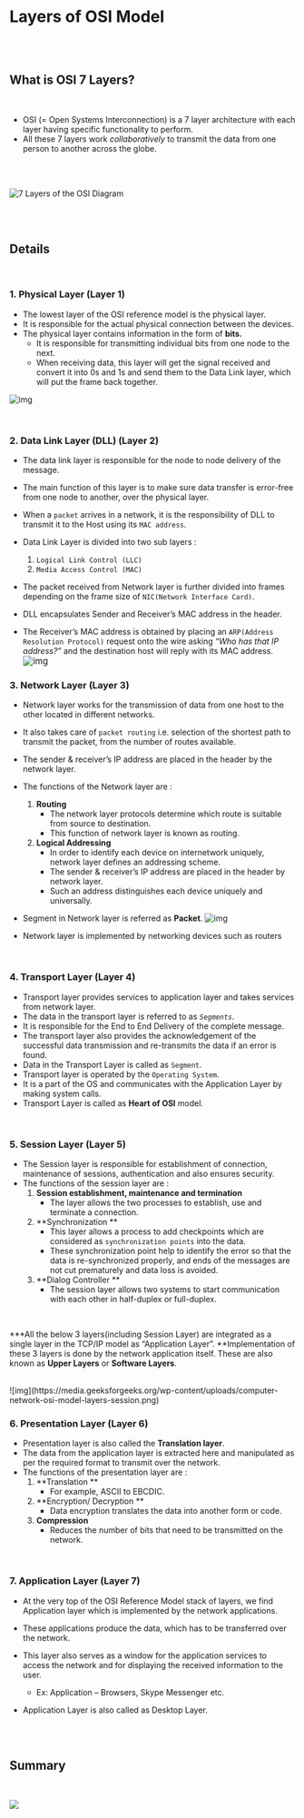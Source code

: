 # Layers of OSI Model

<br>

<br>

## What is OSI 7 Layers?

<br>

- OSI (= Open Systems Interconnection) is a 7 layer architecture with each layer having specific functionality to perform.
- All these 7 layers work *collaboratively* to transmit the data from one person to another across the globe.

<br>

<br>

![7 Layers of the OSI Diagram](https://www.webopedia.com/imagesvr_ce/8023/7-layers-of-osi-icon.jpg)

<br>

<br>

## Details

<br>

### 1. Physical Layer (Layer 1) 

- The lowest layer of the OSI reference model is the physical layer. 
- It is responsible for the actual physical connection between the devices. 
- The physical layer contains information in the form of **bits.** 
  - It is responsible for transmitting individual bits from one node to the next. 
  - When receiving data, this layer will get the signal received and convert it into 0s and 1s and send them to the Data Link layer, which will put the frame back together.

![img](https://media.geeksforgeeks.org/wp-content/uploads/computer-network-osi-model-layers-bits.png)

<br>



### 2. Data Link Layer (DLL) (Layer 2) 

- The data link layer is responsible for the node to node delivery of the message. 
- The main function of this layer is to make sure data transfer is error-free from one node to another, over the physical layer. 
- When a `packet` arrives in a network, it is the responsibility of DLL to transmit it to the Host using its `MAC address`.
- Data Link Layer is divided into two sub layers :
  1. `Logical Link Control (LLC)`
  2. `Media Access Control (MAC)`

- The packet received from Network layer is further divided into frames depending on the frame size of `NIC(Network Interface Card)`. 
- DLL encapsulates Sender and Receiver’s MAC address in the header.
- The Receiver’s MAC address is obtained by placing an `ARP(Address Resolution Protocol)` request onto the wire asking *“Who has that IP address?”* and the destination host will reply with its MAC address.
  <img src="https://media.geeksforgeeks.org/wp-content/uploads/computer-network-osi-model-layers-framing.png" alt="img" style="zoom:110%; " />

### 3. Network Layer (Layer 3) 

- Network layer works for the transmission of data from one host to the other located in different networks. 
- It also takes care of `packet routing` i.e. selection of the shortest path to transmit the packet, from the number of routes available. 
- The sender & receiver’s IP address are placed in the header by the network layer.
- The functions of the Network layer are :
  1. **Routing** 
     - The network layer protocols determine which route is suitable from source to destination. 
     - This function of network layer is known as routing.
  2. **Logical Addressing** 
     - In order to identify each device on internetwork uniquely, network layer defines an addressing scheme. 
     - The sender & receiver’s IP address are placed in the header by network layer. 
     - Such an address distinguishes each device uniquely and universally.

- Segment in Network layer is referred as **Packet**.
  ![img](https://media.geeksforgeeks.org/wp-content/uploads/computer-network-osi-model-layers-packet.png)
- Network layer is implemented by networking devices such as routers

<br>

### 4. Transport Layer (Layer 4) 

- Transport layer provides services to application layer and takes services from network layer.
- The data in the transport layer is referred to as *`Segments`*. 
- It is responsible for the End to End Delivery of the complete message. 
- The transport layer also provides the acknowledgement of the successful data transmission and re-transmits the data if an error is found.
- Data in the Transport Layer is called as  `Segment`.
- Transport layer is operated by the `Operating System`. 
- It is a part of the OS and communicates with the Application Layer by making system calls.
- Transport Layer is called as **Heart of OSI** model.
  

<br>

### 5. Session Layer (Layer 5)

- The Session layer is responsible for establishment of connection, maintenance of sessions, authentication and also ensures security.
- The functions of the session layer are :
  1. **Session establishment, maintenance and termination** 
     -  The layer allows the two processes to establish, use and terminate a connection.
  2. **Synchronization ** 
     -  This layer allows a process to add checkpoints which are considered as `synchronization points` into the data. 
     - These synchronization point help to identify the error so that the data is re-synchronized properly, and ends of the messages are not cut prematurely and data loss is avoided.
  3. **Dialog Controller ** 
     - The session layer allows two systems to start communication with each other in half-duplex or full-duplex.

<br>



***All the below 3 layers(including Session Layer) are integrated as a single layer in the TCP/IP model as “Application Layer”.
**Implementation of these 3 layers is done by the network application itself. These are also known as **Upper Layers** or **Software Layers**.



<br>
![img](https://media.geeksforgeeks.org/wp-content/uploads/computer-network-osi-model-layers-session.png)

<br>

### 6. Presentation Layer (Layer 6) 

- Presentation layer is also called the **Translation layer**.
- The data from the application layer is extracted here and manipulated as per the required format to transmit over the network.
- The functions of the presentation layer are :
  1. **Translation **
     - For example, ASCII to EBCDIC.
  2. **Encryption/ Decryption ** 
     - Data encryption translates the data into another form or code. 
  3. **Compression** 
     - Reduces the number of bits that need to be transmitted on the network.

<br>

### 7. Application Layer (Layer 7) 

- At the very top of the OSI Reference Model stack of layers, we find Application layer which is implemented by the network applications. 
- These applications produce the data, which has to be transferred over the network. 
- This layer also serves as a window for the application services to access the network and for displaying the received information to the user.
  - Ex: Application – Browsers, Skype Messenger etc.

- Application Layer is also called as Desktop Layer.

<br>

<br>

## Summary

<br>

![](../images/osi-model-7-layers.svg)